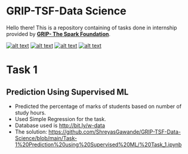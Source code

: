 # GRIP-TSF-Data Science

Hello there!  This is a repository containing of tasks done in internship provided by **[GRIP- The Spark Foundation](https://thesparksfoundationsingapore.org)**.  

<!-- Please don't remove this: Grab your social icons from https://github.com/carlsednaoui/gitsocial -->

<!-- display the social media buttons in your README -->

[![alt text][1.1]][1]
[![alt text][2.1]][2]
[![alt text][3.1]][3]
[![alt text][4.1]][4]



<!-- links to social media icons -->
<!-- no need to change these -->

<!-- icons with padding -->

[1.1]: https://img.icons8.com/ios-glyphs/30/000000/twitter-circled.png (twitter icon with padding)
[2.1]:https://img.icons8.com/ios-glyphs/30/000000/linkedin-circled.png (linked  icon with padding)
[3.1]: https://img.icons8.com/ios-glyphs/30/000000/facebook-circled.png (facebook icon with padding)

[4.1]: https://img.icons8.com/fluent-systems-filled/30/000000/github.png (github icon with padding)



<!-- links to your social media accounts -->
<!-- update these accordingly -->

[1]: https://twitter.com/shreyas__g
[2]: https://www.linkedin.com/in/shreyas-gawande/
[3]: https://www.facebook.com/shreyas.gawande.14/
[4]: https://github.com/ShreyasGawande





# Task 1
## Prediction Using Supervised ML

- Predicted the percentage of marks of students based on number of study hours.
- Used Simple Regression for the task.
- Database used is http://bit.ly/w-data
- The solution: https://github.com/ShreyasGawande/GRIP-TSF-Data-Science/blob/main/Task-1%20Prediction%20using%20Supervised%20ML/%20Task_1.ipynb
